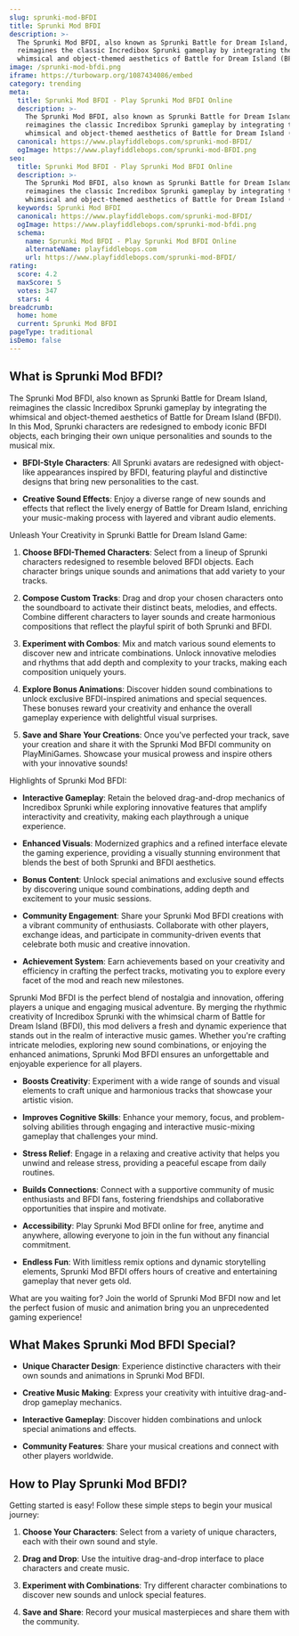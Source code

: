 ```yaml
---
slug: sprunki-mod-BFDI
title: Sprunki Mod BFDI
description: >-
  The Sprunki Mod BFDI, also known as Sprunki Battle for Dream Island,
  reimagines the classic Incredibox Sprunki gameplay by integrating the
  whimsical and object-themed aesthetics of Battle for Dream Island (BFDI). 
image: /sprunki-mod-bfdi.png
iframe: https://turbowarp.org/1087434086/embed
category: trending
meta:
  title: Sprunki Mod BFDI - Play Sprunki Mod BFDI Online
  description: >-
    The Sprunki Mod BFDI, also known as Sprunki Battle for Dream Island,
    reimagines the classic Incredibox Sprunki gameplay by integrating the
    whimsical and object-themed aesthetics of Battle for Dream Island (BFDI). 
  canonical: https://www.playfiddlebops.com/sprunki-mod-BFDI/
  ogImage: https://www.playfiddlebops.com/sprunki-mod-BFDI.png
seo:
  title: Sprunki Mod BFDI - Play Sprunki Mod BFDI Online
  description: >-
    The Sprunki Mod BFDI, also known as Sprunki Battle for Dream Island,
    reimagines the classic Incredibox Sprunki gameplay by integrating the
    whimsical and object-themed aesthetics of Battle for Dream Island (BFDI). 
  keywords: Sprunki Mod BFDI
  canonical: https://www.playfiddlebops.com/sprunki-mod-BFDI/
  ogImage: https://www.playfiddlebops.com/sprunki-mod-bfdi.png
  schema:
    name: Sprunki Mod BFDI - Play Sprunki Mod BFDI Online
    alternateName: playfiddlebops.com
    url: https://www.playfiddlebops.com/sprunki-mod-BFDI/
rating:
  score: 4.2
  maxScore: 5
  votes: 347
  stars: 4
breadcrumb:
  home: home
  current: Sprunki Mod BFDI
pageType: traditional
isDemo: false
---
```


## What is Sprunki Mod BFDI?

The Sprunki Mod BFDI, also known as Sprunki Battle for Dream Island, reimagines the classic Incredibox Sprunki gameplay by integrating the whimsical and object-themed aesthetics of Battle for Dream Island (BFDI). In this Mod, Sprunki characters are redesigned to embody iconic BFDI objects, each bringing their own unique personalities and sounds to the musical mix.

- **BFDI-Style Characters**: All Sprunki avatars are redesigned with object-like appearances inspired by BFDI, featuring playful and distinctive designs that bring new personalities to the cast.

- **Creative Sound Effects**: Enjoy a diverse range of new sounds and effects that reflect the lively energy of Battle for Dream Island, enriching your music-making process with layered and vibrant audio elements.

Unleash Your Creativity in Sprunki Battle for Dream Island Game:

1. **Choose BFDI-Themed Characters**: Select from a lineup of Sprunki characters redesigned to resemble beloved BFDI objects. Each character brings unique sounds and animations that add variety to your tracks.

1. **Compose Custom Tracks**: Drag and drop your chosen characters onto the soundboard to activate their distinct beats, melodies, and effects. Combine different characters to layer sounds and create harmonious compositions that reflect the playful spirit of both Sprunki and BFDI.

1. **Experiment with Combos**: Mix and match various sound elements to discover new and intricate combinations. Unlock innovative melodies and rhythms that add depth and complexity to your tracks, making each composition uniquely yours.

1. **Explore Bonus Animations**: Discover hidden sound combinations to unlock exclusive BFDI-inspired animations and special sequences. These bonuses reward your creativity and enhance the overall gameplay experience with delightful visual surprises.

1. **Save and Share Your Creations**: Once you've perfected your track, save your creation and share it with the Sprunki Mod BFDI community on PlayMiniGames. Showcase your musical prowess and inspire others with your innovative sounds!

Highlights of Sprunki Mod BFDI:

- **Interactive Gameplay**: Retain the beloved drag-and-drop mechanics of Incredibox Sprunki while exploring innovative features that amplify interactivity and creativity, making each playthrough a unique experience.

- **Enhanced Visuals**: Modernized graphics and a refined interface elevate the gaming experience, providing a visually stunning environment that blends the best of both Sprunki and BFDI aesthetics.

- **Bonus Content**: Unlock special animations and exclusive sound effects by discovering unique sound combinations, adding depth and excitement to your music sessions.

- **Community Engagement**: Share your Sprunki Mod BFDI creations with a vibrant community of enthusiasts. Collaborate with other players, exchange ideas, and participate in community-driven events that celebrate both music and creative innovation.

- **Achievement System**: Earn achievements based on your creativity and efficiency in crafting the perfect tracks, motivating you to explore every facet of the mod and reach new milestones.

Sprunki Mod BFDI is the perfect blend of nostalgia and innovation, offering players a unique and engaging musical adventure. By merging the rhythmic creativity of Incredibox Sprunki with the whimsical charm of Battle for Dream Island (BFDI), this mod delivers a fresh and dynamic experience that stands out in the realm of interactive music games. Whether you're crafting intricate melodies, exploring new sound combinations, or enjoying the enhanced animations, Sprunki Mod BFDI ensures an unforgettable and enjoyable experience for all players.

- **Boosts Creativity**: Experiment with a wide range of sounds and visual elements to craft unique and harmonious tracks that showcase your artistic vision.

- **Improves Cognitive Skills**: Enhance your memory, focus, and problem-solving abilities through engaging and interactive music-mixing gameplay that challenges your mind.

- **Stress Relief**: Engage in a relaxing and creative activity that helps you unwind and release stress, providing a peaceful escape from daily routines.

- **Builds Connections**: Connect with a supportive community of music enthusiasts and BFDI fans, fostering friendships and collaborative opportunities that inspire and motivate.

- **Accessibility**: Play Sprunki Mod BFDI online for free, anytime and anywhere, allowing everyone to join in the fun without any financial commitment.

- **Endless Fun**: With limitless remix options and dynamic storytelling elements, Sprunki Mod BFDI offers hours of creative and entertaining gameplay that never gets old.

What are you waiting for? Join the world of Sprunki Mod BFDI now and let the perfect fusion of music and animation bring you an unprecedented gaming experience!

## What Makes Sprunki Mod BFDI Special?

- **Unique Character Design**: Experience distinctive characters with their own sounds and animations in Sprunki Mod BFDI.

- **Creative Music Making**: Express your creativity with intuitive drag-and-drop gameplay mechanics.

- **Interactive Gameplay**: Discover hidden combinations and unlock special animations and effects.

- **Community Features**: Share your musical creations and connect with other players worldwide.

## How to Play Sprunki Mod BFDI?

Getting started is easy! Follow these simple steps to begin your musical journey:

1. **Choose Your Characters**: Select from a variety of unique characters, each with their own sound and style.

1. **Drag and Drop**: Use the intuitive drag-and-drop interface to place characters and create music.

1. **Experiment with Combinations**: Try different character combinations to discover new sounds and unlock special features.

1. **Save and Share**: Record your musical masterpieces and share them with the community.
